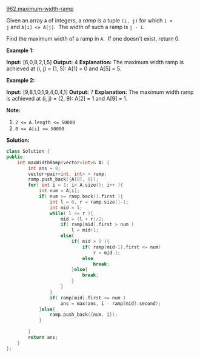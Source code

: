 [962.maximum-width-ramp](https://leetcode.com/problems/maximum-width-ramp/)  

Given an array `A` of integers, a _ramp_ is a tuple `(i, j)` for which `i < j` and `A[i] <= A[j]`.  The width of such a ramp is `j - i`.

Find the maximum width of a ramp in `A`.  If one doesn't exist, return 0.

**Example 1:**

**Input:** \[6,0,8,2,1,5\]
**Output:** 4
**Explanation:** 
The maximum width ramp is achieved at (i, j) = (1, 5): A\[1\] = 0 and A\[5\] = 5.

**Example 2:**

**Input:** \[9,8,1,0,1,9,4,0,4,1\]
**Output:** 7
**Explanation:** 
The maximum width ramp is achieved at (i, j) = (2, 9): A\[2\] = 1 and A\[9\] = 1.

**Note:**

1.  `2 <= A.length <= 50000`
2.  `0 <= A[i] <= 50000`  



**Solution:**  

```cpp
class Solution {
public:
    int maxWidthRamp(vector<int>& A) {
        int ans = 0;
        vector<pair<int, int> > ramp;
        ramp.push_back({A[0], 0});
        for( int i = 1; i< A.size(); i++ ){
            int num = A[i];
            if( num >= ramp.back().first ){
                int l = 0, r = ramp.size()-1;
                int mid = l;
                while( l <= r ){
                    mid = (l + r)/2;
                    if( ramp[mid].first > num )
                        l = mid+1;
                    else{
                        if( mid > 0 ){
                            if( ramp[mid-1].first <= num)
                                r = mid-1;
                            else
                                break;
                        }else{
                            break;
                        }
                    }
                }
                if( ramp[mid].first <= num )
                    ans = max(ans, i - ramp[mid].second);
            }else{
                ramp.push_back({num, i});
            }
            
        }
        return ans;
    }
};
```
      